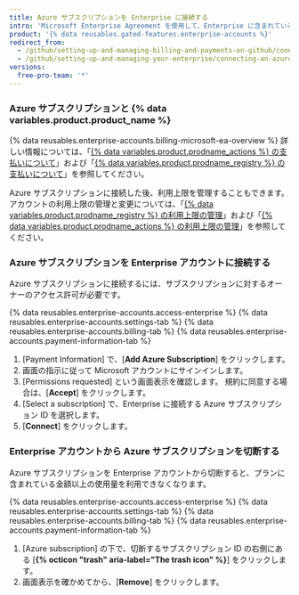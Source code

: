 ```yaml
---
title: Azure サブスクリプションを Enterprise に接続する
intro: 'Microsoft Enterprise Agreement を使用して、Enterprise に含まれている金額を超える {% data variables.product.prodname_actions %} および {% data variables.product.prodname_registry %} の使用を有効化して支払うことができます。'
product: '{% data reusables.gated-features.enterprise-accounts %}'
redirect_from:
  - /github/setting-up-and-managing-billing-and-payments-on-github/connecting-an-azure-subscription-to-your-enterprise
  - /github/setting-up-and-managing-your-enterprise/connecting-an-azure-subscription-to-your-enterprise
versions:
  free-pro-team: '*'
---
```


### Azure サブスクリプションと {% data variables.product.product_name %}

{% data reusables.enterprise-accounts.billing-microsoft-ea-overview %} 詳しい情報については、「[{% data variables.product.prodname_actions %} の支払いについて](/billing/managing-billing-for-github-actions/about-billing-for-github-actions)」および「[{% data variables.product.prodname_registry %} の支払いについて](/billing/managing-billing-for-github-packages/about-billing-for-github-packages)」を参照してください。

Azure サブスクリプションに接続した後、利用上限を管理することもできます。 アカウントの利用上限の管理と変更については、「[{% data variables.product.prodname_registry %} の利用上限の管理](/billing/managing-billing-for-github-packages/managing-your-spending-limit-for-github-packages)」および「[{% data variables.product.prodname_actions %} の利用上限の管理](/billing/managing-billing-for-github-actions/managing-your-spending-limit-for-github-actions)」を参照してください。

### Azure サブスクリプションを Enterprise アカウントに接続する

Azure サブスクリプションに接続するには、サブスクリプションに対するオーナーのアクセス許可が必要です。

{% data reusables.enterprise-accounts.access-enterprise %}
{% data reusables.enterprise-accounts.settings-tab %}
{% data reusables.enterprise-accounts.billing-tab %}
{% data reusables.enterprise-accounts.payment-information-tab %}
1. [Payment Information] で、[**Add Azure Subscription**] をクリックします。
1. 画面の指示に従って Microsoft アカウントにサインインします。
1. [Permissions requested] という画面表示を確認します。 規約に同意する場合は、[**Accept**] をクリックします。
1. [Select a subscription] で、Enterprise に接続する Azure サブスクリプション ID を選択します。
1. [**Connect**] をクリックします。

### Enterprise アカウントから Azure サブスクリプションを切断する

Azure サブスクリプションを Enterprise アカウントから切断すると、プランに含まれている金額以上の使用量を利用できなくなります。

{% data reusables.enterprise-accounts.access-enterprise %}
{% data reusables.enterprise-accounts.settings-tab %}
{% data reusables.enterprise-accounts.billing-tab %}
{% data reusables.enterprise-accounts.payment-information-tab %}
1. [Azure subscription] の下で、切断するサブスクリプション ID の右側にある [**{% octicon "trash" aria-label="The trash icon" %}**] をクリックします。
1. 画面表示を確かめてから、[**Remove**] をクリックします。
